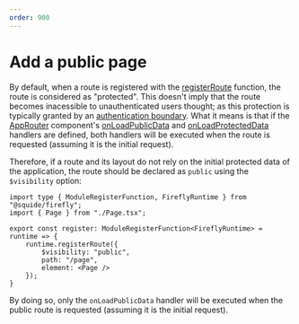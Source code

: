 ```yaml
---
order: 900
---
```


# Add a public page

By default, when a route is registered with the [registerRoute](../reference/runtime/runtime-class.md#register-routes) function, the route is considered as "protected". This doesn't imply that the route becomes inacessible to unauthenticated users thought; as this protection is typically granted by an [authentication boundary](./add-authentication.md#add-an-authentication-boundary). What it means is that if the [AppRouter](../reference/routing/appRouter.md) component's [onLoadPublicData](../reference/routing/appRouter.md#load-public-data) and [onLoadProtectedData](../reference/routing/appRouter.md#load-protected-data) handlers are defined, both handlers will be executed when the route is requested (assuming it is the initial request).

Therefore, if a route and its layout do not rely on the initial protected data of the application, the route should be declared as `public` using the `$visibility` option:

```tsx !#6 src/register.tsx
import type { ModuleRegisterFunction, FireflyRuntime } from "@squide/firefly";
import { Page } from "./Page.tsx";

export const register: ModuleRegisterFunction<FireflyRuntime> = runtime => {
    runtime.registerRoute({
        $visibility: "public",
        path: "/page",
        element: <Page />
    });
}
```

By doing so, only the `onLoadPublicData` handler will be executed when the public route is requested (assuming it is the initial request).
